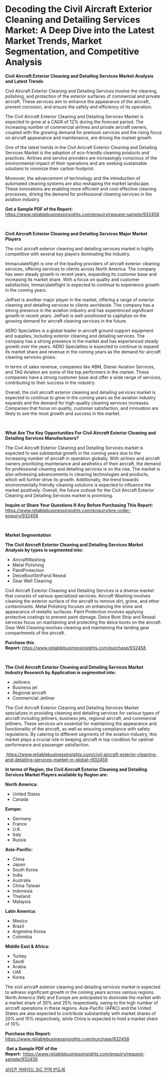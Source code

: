 <p><h1>Decoding the Civil Aircraft Exterior Cleaning and Detailing Services Market: A Deep Dive into the Latest Market Trends, Market Segmentation, and Competitive Analysis</h1></p><p><strong>Civil Aircraft Exterior Cleaning and Detailing Services Market Analysis and Latest Trends</strong></p>
<p><p>Civil Aircraft Exterior Cleaning and Detailing Services involve the cleaning, polishing, and protection of the exterior surfaces of commercial and private aircraft. These services aim to enhance the appearance of the aircraft, prevent corrosion, and ensure the safety and efficiency of its operation.</p><p>The Civil Aircraft Exterior Cleaning and Detailing Services Market is expected to grow at a CAGR of 12% during the forecast period. The increasing number of commercial airlines and private aircraft owners, coupled with the growing demand for premium services and the rising focus on aircraft appearance and maintenance, are driving the market growth.</p><p>One of the latest trends in the Civil Aircraft Exterior Cleaning and Detailing Services Market is the adoption of eco-friendly cleaning products and practices. Airlines and service providers are increasingly conscious of the environmental impact of their operations and are seeking sustainable solutions to minimize their carbon footprint.</p><p>Moreover, the advancement of technology and the introduction of automated cleaning systems are also reshaping the market landscape. These innovations are enabling more efficient and cost-effective cleaning processes, driving the demand for professional cleaning services in the aviation industry.</p></p>
<p><strong>Get a Sample PDF of the Report:&nbsp;</strong> <a href="https://www.reliablebusinessinsights.com/enquiry/request-sample/932458">https://www.reliablebusinessinsights.com/enquiry/request-sample/932458</a></p>
<p>&nbsp;</p>
<p><strong>Civil Aircraft Exterior Cleaning and Detailing Services Major Market Players</strong></p>
<p><p>The civil aircraft exterior cleaning and detailing services market is highly competitive with several key players dominating the industry. </p><p>Immaculateflight is one of the leading providers of aircraft exterior cleaning services, offering services to clients across North America. The company has seen steady growth in recent years, expanding its customer base and increasing its market share. With a focus on quality and customer satisfaction, Immaculateflight is expected to continue to experience growth in the coming years.</p><p>JetFast is another major player in the market, offering a range of exterior cleaning and detailing services to clients worldwide. The company has a strong presence in the aviation industry and has experienced significant growth in recent years. JetFast is well-positioned to capitalize on the growing demand for aircraft cleaning services in the future.</p><p>AERO Specialties is a global leader in aircraft ground support equipment and supplies, including exterior cleaning and detailing services. The company has a strong presence in the market and has experienced steady growth over the years. AERO Specialties is expected to continue to expand its market share and revenue in the coming years as the demand for aircraft cleaning services grows.</p><p>In terms of sales revenue, companies like ABM, Diener Aviation Services, and TAG Aviation are some of the top performers in the market. These companies have a strong customer base and offer a wide range of services, contributing to their success in the industry.</p><p>Overall, the civil aircraft exterior cleaning and detailing services market is expected to continue to grow in the coming years as the aviation industry expands and the demand for high-quality cleaning services increases. Companies that focus on quality, customer satisfaction, and innovation are likely to see the most growth and success in the market.</p></p>
<p>&nbsp;</p>
<p><strong>What Are The Key Opportunities For Civil Aircraft Exterior Cleaning and Detailing Services Manufacturers?</strong></p>
<p><p>The Civil Aircraft Exterior Cleaning and Detailing Services market is expected to see substantial growth in the coming years due to the increasing number of aircraft in operation globally. With airlines and aircraft owners prioritizing maintenance and aesthetics of their aircraft, the demand for professional cleaning and detailing services is on the rise. The market is also witnessing advancements in cleaning technologies and products, which will further drive its growth. Additionally, the trend towards environmentally friendly cleaning solutions is expected to influence the market positively. Overall, the future outlook for the Civil Aircraft Exterior Cleaning and Detailing Services market is promising.</p></p>
<p><strong>Inquire or Share Your Questions If Any Before Purchasing This Report:</strong> <a href="https://www.reliablebusinessinsights.com/enquiry/pre-order-enquiry/932458">https://www.reliablebusinessinsights.com/enquiry/pre-order-enquiry/932458</a></p>
<p>&nbsp;</p>
<p><strong>Market Segmentation</strong></p>
<p><strong>The Civil Aircraft Exterior Cleaning and Detailing Services Market Analysis by types is segmented into:</strong></p>
<p><ul><li>AircraftWashing</li><li>Metal Polishing</li><li>PaintProtection</li><li>DeiceBootStriPand Reseal</li><li>Gear Well Cleaning</li></ul></p>
<p><p>Civil Aircraft Exterior Cleaning and Detailing Services is a diverse market that consists of various specialized services. Aircraft Washing involves cleaning the exterior surface of the aircraft to remove dirt, grime, and other contaminants. Metal Polishing focuses on enhancing the shine and appearance of metallic surfaces. Paint Protection involves applying protective coatings to prevent paint damage. Deice Boot Strip and Reseal services focus on maintaining and protecting the deice boots on the aircraft. Gear Well Cleaning involves cleaning and maintaining the landing gear compartments of the aircraft.</p></p>
<p><strong>Purchase this Report:&nbsp;</strong><a href="https://www.reliablebusinessinsights.com/purchase/932458">https://www.reliablebusinessinsights.com/purchase/932458</a></p>
<p>&nbsp;</p>
<p><strong>The Civil Aircraft Exterior Cleaning and Detailing Services Market Industry Research by Application is segmented into:</strong></p>
<p><ul><li>Jetliners</li><li>Business jet</li><li>Regional aircraft</li><li>Commericial Jetliner</li></ul></p>
<p><p>The Civil Aircraft Exterior Cleaning and Detailing Services Market specializes in providing cleaning and detailing services for various types of aircraft including jetliners, business jets, regional aircraft, and commercial jetliners. These services are essential for maintaining the appearance and functionality of the aircraft, as well as ensuring compliance with safety regulations. By catering to different segments of the aviation industry, this market plays a crucial role in keeping aircraft in top condition for optimal performance and passenger satisfaction.</p></p>
<p><a href="https://www.reliablebusinessinsights.com/civil-aircraft-exterior-cleaning-and-detailing-services-market-in-global-r932458">&nbsp;https://www.reliablebusinessinsights.com/civil-aircraft-exterior-cleaning-and-detailing-services-market-in-global-r932458</a></p>
<p><strong>In terms of Region, the Civil Aircraft Exterior Cleaning and Detailing Services Market Players available by Region are:</strong></p>
<p>
    <p> <strong> North America: </strong>
        <ul>
            <li>United States</li>
            <li>Canada</li>
        </ul>
        </p> 
    <p> <strong> Europe: </strong>
        <ul>
            <li>Germany</li>
            <li>France</li>
            <li>U.K.</li>
            <li>Italy</li>
            <li>Russia</li>
        </ul>
        </p> 
    <p> <strong> Asia-Pacific: </strong>
        <ul>
            <li>China</li>
            <li>Japan</li>
            <li>South Korea</li>
            <li>India</li>
            <li>Australia</li>
            <li>China Taiwan</li>
            <li>Indonesia</li>
            <li>Thailand</li>
            <li>Malaysia</li>
        </ul>
        </p> 
    <p> <strong> Latin America: </strong>
        <ul>
            <li>Mexico</li>
            <li>Brazil</li>
            <li>Argentina Korea</li>
            <li>Colombia</li>
        </ul>
        </p> 
    <p> <strong> Middle East & Africa: </strong>
        <ul>
            <li>Turkey</li>
            <li>Saudi</li>
            <li>Arabia</li>
            <li>UAE</li>
            <li>Korea</li>
        </ul>
    </p>
    </p>
<p><p>The civil aircraft exterior cleaning and detailing services market is expected to witness significant growth in the coming years across various regions. North America (NA) and Europe are anticipated to dominate the market with a market share of 30% and 25% respectively, owing to the high number of aircraft operations in these regions. Asia-Pacific (APAC) and the United States are also expected to contribute substantially with market shares of 20% and 15% respectively, while China is expected to hold a market share of 10%.</p></p>
<p><strong>Purchase this Report: </strong><a href="https://www.reliablebusinessinsights.com/purchase/932458">https://www.reliablebusinessinsights.com/purchase/932458</a></p>
<p>&nbsp;<strong>Get a Sample PDF of the Report:&nbsp;&nbsp;</strong><a href="https://www.reliablebusinessinsights.com/enquiry/request-sample/932458">https://www.reliablebusinessinsights.com/enquiry/request-sample/932458</a></p>
<p><strong></strong></p>
<p><p><a href="https://github.com/KellyLyncyh543964/Market-Research-Report-List-2/blob/main/3266852124222.md">실리콘 카바이드 SiC 전력 반도체</a></p></p>